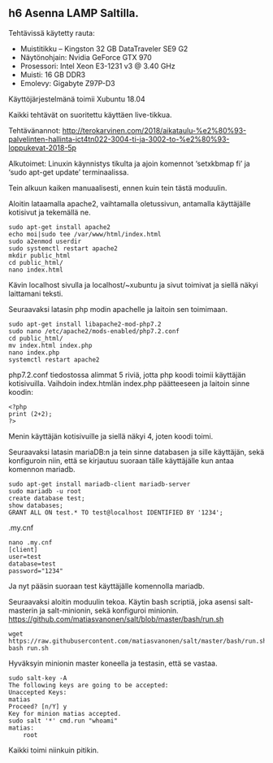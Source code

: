 ## h6 Asenna LAMP Saltilla.

Tehtävissä käytetty rauta:

- Muistitikku – Kingston 32 GB DataTraveler SE9 G2
- Näytönohjain: Nvidia GeForce GTX 970
- Prosessori: Intel Xeon E3-1231 v3 @ 3.40 GHz
- Muisti: 16 GB DDR3
- Emolevy: Gigabyte Z97P-D3

Käyttöjärjestelmänä toimii Xubuntu 18.04

Kaikki tehtävät on suoritettu käyttäen live-tikkua.

Tehtävänannot: http://terokarvinen.com/2018/aikataulu-%e2%80%93-palvelinten-hallinta-ict4tn022-3004-ti-ja-3002-to-%e2%80%93-loppukevat-2018-5p

Alkutoimet: Linuxin käynnistys tikulta ja ajoin komennot ‘setxkbmap fi’ ja ‘sudo apt-get update’ terminaalissa.


Tein alkuun kaiken manuaalisesti, ennen kuin tein tästä moduulin.

Aloitin lataamalla apache2, vaihtamalla oletussivun, antamalla käyttäjälle kotisivut ja tekemällä ne.

	sudo apt-get install apache2
	echo moi|sudo tee /var/www/html/index.html 
	sudo a2enmod userdir
	sudo systemctl restart apache2
	mkdir public_html
	cd public_html/
	nano index.html

Kävin localhost sivulla ja localhost/~xubuntu ja sivut toimivat ja siellä näkyi laittamani teksti.

Seuraavaksi latasin php modin apachelle ja laitoin sen toimimaan.

	sudo apt-get install libapache2-mod-php7.2
	sudo nano /etc/apache2/mods-enabled/php7.2.conf
	cd public_html/
	mv index.html index.php
	nano index.php 
	systemctl restart apache2

php7.2.conf tiedostossa alimmat 5 riviä, jotta php koodi toimii käyttäjän kotisivuilla. Vaihdoin index.htmlän index.php päätteeseen ja laitoin sinne koodin:

	<?php
	print (2+2);
	?>

Menin käyttäjän kotisivuille ja siellä näkyi 4, joten koodi toimi.

Seuraavaksi latasin mariaDB:n ja tein sinne databasen ja sille käyttäjän, sekä konfiguroin niin, että se kirjautuu suoraan tälle käyttäjälle kun antaa komennon mariadb.

	sudo apt-get install mariadb-client mariadb-server
	sudo mariadb -u root
	create database test;
	show databases;
	GRANT ALL ON test.* TO test@localhost IDENTIFIED BY '1234';

.my.cnf

	nano .my.cnf
	[client]
	user=test
	database=test
	password="1234"

Ja nyt pääsin suoraan test käyttäjälle komennolla mariadb.


Seuraavaksi aloitin moduulin tekoa. Käytin bash scriptiä, joka asensi salt-masterin ja salt-minionin, sekä konfiguroi minionin. https://github.com/matiasvanonen/salt/blob/master/bash/run.sh

	wget https://raw.githubusercontent.com/matiasvanonen/salt/master/bash/run.sh
	bash run.sh

Hyväksyin minionin master koneella ja testasin, että se vastaa.

	sudo salt-key -A
	The following keys are going to be accepted:
	Unaccepted Keys:
	matias
	Proceed? [n/Y] y
	Key for minion matias accepted.
	sudo salt '*' cmd.run "whoami"
	matias:
	    root

Kaikki toimi niinkuin pitikin.


